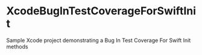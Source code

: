 # XcodeBugInTestCoverageForSwiftInit
Sample Xcode project demonstrating a Bug In Test Coverage For Swift Init methods
